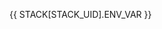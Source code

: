 <!-- post: 2003-09-26-sharing-db_important -->


&#123;&#123; STACK[STACK_UID].ENV&#95;VAR &#125;&#125;
